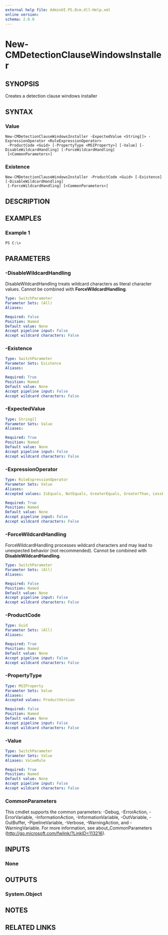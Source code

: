 ```yaml
---
external help file: AdminUI.PS.Dcm.dll-Help.xml
online version: 
schema: 2.0.0
---
```


# New-CMDetectionClauseWindowsInstaller

## SYNOPSIS
Creates a detection clause windows installer

## SYNTAX

### Value
```
New-CMDetectionClauseWindowsInstaller -ExpectedValue <String[]> -ExpressionOperator <RuleExpressionOperator>
 -ProductCode <Guid> [-PropertyType <MSIProperty>] [-Value] [-DisableWildcardHandling] [-ForceWildcardHandling]
 [<CommonParameters>]
```

### Existence
```
New-CMDetectionClauseWindowsInstaller -ProductCode <Guid> [-Existence] [-DisableWildcardHandling]
 [-ForceWildcardHandling] [<CommonParameters>]
```

## DESCRIPTION
 

## EXAMPLES

### Example 1
```
PS C:\>  
```

 

## PARAMETERS

### -DisableWildcardHandling
DisableWildcardHandling treats wildcard characters as literal character values. Cannot be combined with **ForceWildcardHandling**.

```yaml
Type: SwitchParameter
Parameter Sets: (All)
Aliases: 

Required: False
Position: Named
Default value: None
Accept pipeline input: False
Accept wildcard characters: False
```

### -Existence
 

```yaml
Type: SwitchParameter
Parameter Sets: Existence
Aliases: 

Required: True
Position: Named
Default value: None
Accept pipeline input: False
Accept wildcard characters: False
```

### -ExpectedValue
 

```yaml
Type: String[]
Parameter Sets: Value
Aliases: 

Required: True
Position: Named
Default value: None
Accept pipeline input: False
Accept wildcard characters: False
```

### -ExpressionOperator
 

```yaml
Type: RuleExpressionOperator
Parameter Sets: Value
Aliases: 
Accepted values: IsEquals, NotEquals, GreaterEquals, GreaterThan, LessEquals, LessThan

Required: True
Position: Named
Default value: None
Accept pipeline input: False
Accept wildcard characters: False
```

### -ForceWildcardHandling
ForceWildcardHandling processes wildcard characters and may lead to unexpected behavior (not recommended). Cannot be combined with **DisableWildcardHandling**.

```yaml
Type: SwitchParameter
Parameter Sets: (All)
Aliases: 

Required: False
Position: Named
Default value: None
Accept pipeline input: False
Accept wildcard characters: False
```

### -ProductCode
 

```yaml
Type: Guid
Parameter Sets: (All)
Aliases: 

Required: True
Position: Named
Default value: None
Accept pipeline input: False
Accept wildcard characters: False
```

### -PropertyType
 

```yaml
Type: MSIProperty
Parameter Sets: Value
Aliases: 
Accepted values: ProductVersion

Required: False
Position: Named
Default value: None
Accept pipeline input: False
Accept wildcard characters: False
```

### -Value
 

```yaml
Type: SwitchParameter
Parameter Sets: Value
Aliases: ValueRule

Required: True
Position: Named
Default value: None
Accept pipeline input: False
Accept wildcard characters: False
```

### CommonParameters
This cmdlet supports the common parameters: -Debug, -ErrorAction, -ErrorVariable, -InformationAction, -InformationVariable, -OutVariable, -OutBuffer, -PipelineVariable, -Verbose, -WarningAction, and -WarningVariable. For more information, see about_CommonParameters (http://go.microsoft.com/fwlink/?LinkID=113216).

## INPUTS

### None

## OUTPUTS

### System.Object

## NOTES

## RELATED LINKS

